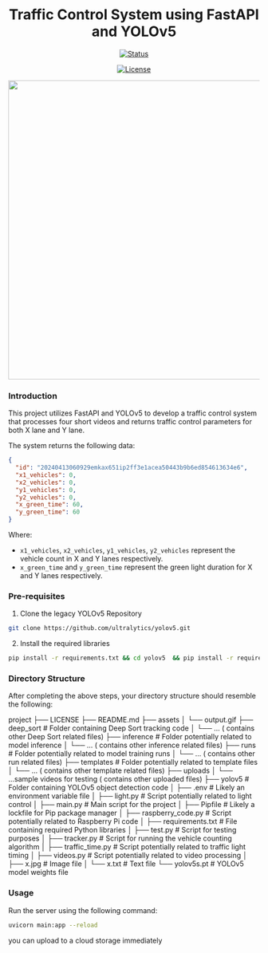 
<div align="center">

# Traffic Control System using FastAPI and YOLOv5

</div>

<div align="center">

[![Status](https://img.shields.io/badge/status-active-success.svg)]()

[![License](https://img.shields.io/badge/license-MIT-blue.svg)](/LICENSE)

</div>

<div align="center">

<img src="assets/output.gif" width="1000px" height="600px">

</div>

### Introduction

This project utilizes FastAPI and YOLOv5 to develop a traffic control system that processes four short videos and returns traffic control parameters for both X lane and Y lane.

The system returns the following data:

```json
{
  "id": "20240413060929emkax651ip2ff3e1acea50443b9b6ed854613634e6",
  "x1_vehicles": 0,
  "x2_vehicles": 0,
  "y1_vehicles": 0,
  "y2_vehicles": 0,
  "x_green_time": 60,
  "y_green_time": 60
}
```

Where:

- `x1_vehicles`, `x2_vehicles`, `y1_vehicles`, `y2_vehicles` represent the vehicle count in X and Y lanes respectively.
- `x_green_time` and `y_green_time` represent the green light duration for X and Y lanes respectively.

### Pre-requisites

1. Clone the legacy YOLOv5 Repository

```bash
git clone https://github.com/ultralytics/yolov5.git
```

2. Install the required libraries

```bash
pip install -r requirements.txt && cd yolov5  && pip install -r requirements.txt
```

### Directory Structure

After completing the above steps, your directory structure should resemble the following:

project
├── LICENSE
├── README.md
├── assets
│   └── output.gif
├── deep_sort  # Folder containing Deep Sort tracking code
│   └── ... ( contains other Deep Sort related files)
├── inference  # Folder potentially related to model inference
│   └── ... ( contains other inference related files)
├── runs  # Folder potentially related to model training runs
│   └── ... ( contains other run related files)
├── templates  # Folder potentially related to template files
│   └── ... ( contains other template related files)
├── uploads
│   └── ...sample videos for testing ( contains other uploaded files)
├── yolov5  # Folder containing YOLOv5 object detection code
│   ├── .env  # Likely an environment variable file
│   ├── light.py  # Script potentially related to light control
│   ├── main.py  # Main script for the project
│   ├── Pipfile  # Likely a lockfile for Pip package manager
│   ├── raspberry_code.py  # Script potentially related to Raspberry Pi code
│   ├── requirements.txt  # File containing required Python libraries
│   ├── test.py  # Script for testing purposes
│   ├── tracker.py  # Script for running the vehicle counting algorithm
│   ├── traffic_time.py  # Script potentially related to traffic light timing
│   ├── videos.py  # Script potentially related to video processing
│   ├── x.jpg  # Image file
│   └── x.txt  # Text file
└── yolov5s.pt  # YOLOv5 model weights file

### Usage

Run the server using the following command:

```bash
uvicorn main:app --reload

```

 you can upload to a cloud storage immediately

</div>
